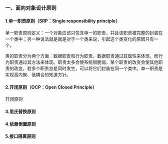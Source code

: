 ### 一、面向对象设计原则

#### 1.单一职责原则（SRP：Single responsibility principle）

单一职责原则定义：一个对象应该只包含单一的职责，并且该职责被完整的封装在一个类中；另一种说法就是就是对于一个类来说，引起这个类变化的原因只有一个。

类的职责分为两个方面：数据职责和行为职责，数据职责通过其属性来体现，而行为职责通过其方法来体现。职责太多会使系统很脆弱，某个职责的改变会使其他职责的改变，若多个职责总是同时发生，可以将它们封装在同一个类中。单一职责是实现高内聚、低耦合的知道方针。

#### 2.开闭原则（OCP：Open Closed Principle）

开闭原则

#### 3.里氏替换原则

#### 4.依赖倒置原则

#### 5.接口隔离原则